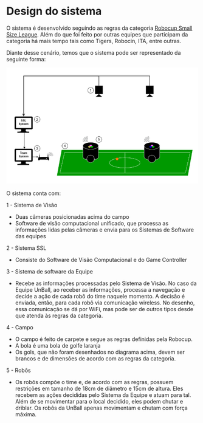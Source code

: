 # Design do sistema 

<!-- TODO: incluir link para o material das equipes  -->
O sistema é desenvolvido seguindo as regras da categoria [Robocup Small Size League](https://robocup-ssl.github.io/ssl-rules/sslrules.pdf ). Além do que foi feito por outras equipes que participam da categoria há mais tempo tais como Tigers, Robocin, ITA, entre outras.

Diante desse cenário, temos que o sistema pode ser representado da seguinte forma:

![Desenho simplificado do sistema do Small Size League](./Imagens/Diagramas-SSL-sistema.png)

O sistema conta com:

1 - Sistema de Visão

- Duas câmeras posicionadas acima do campo
- Software de visão computacional unificado, que processa as informações lidas pelas câmeras e envia para os Sistemas de Software das equipes

2 - Sistema SSL

- Consiste do Software de Visão Computacional e do Game Controller

3 - Sistema de software da Equipe

- Recebe as informações processadas pelo Sistema de Visão. No caso da Equipe UnBall, ao receber as informações, processa a navegação e decide a ação de cada robô do time naquele momento. A decisão é enviada, então, para cada robô via comunicação wireless. No desenho, essa comunicação se dá por WiFi, mas pode ser de outros tipos desde que atenda às regras da categoria.

4 - Campo

- O campo é feito de carpete e segue as regras definidas pela Robocup. 
- A bola é uma bola de golfe laranja
- Os gols, que não foram desenhados no diagrama acima, devem ser brancos e de dimensões de acordo com as regras da categoria.

5 - Robôs

- Os robôs compõe o time e, de acordo com as regras, possuem restrições em tamanho de 18cm de diâmetro e 15cm de altura. Eles recebem as ações decididas pelo Sistema da Equipe e atuam para tal. Além de se movimentar para o local decidido, eles podem chutar e driblar. Os robôs da UnBall apenas movimentam e chutam com força máxima. 
